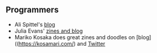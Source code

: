 ## Programmers

- Ali Spittel's [blog](https://zen-of-programming.com/)
- Julia Evans' [zines and blog](https://jvns.ca/)
- Mariko Kosaka does great zines and doodles on [blog]((https://kosamari.com/)  and [Twitter](https://twitter.com/kosamari)
